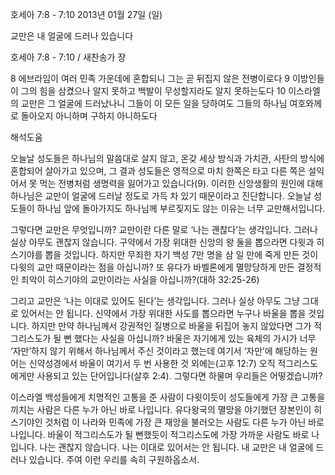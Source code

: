호세아 7:8 - 7:10 
2013년 01월 27일 (일)

교만은 내 얼굴에 드러나 있습니다



호세아 7:8 - 7:10 / 새찬송가  장


8 에브라임이 여러 민족 가운데에 혼합되니 그는 곧 뒤집지 않은 전병이로다
9 이방인들이 그의 힘을 삼켰으나 알지 못하고 백발이 무성할지라도 알지 못하는도다
10 이스라엘의 교만은 그 얼굴에 드러났나니 그들이 이 모든 일을 당하여도 그들의 하나님 여호와께로 돌아오지 아니하며 구하지 아니하도다

해석도움





오늘날 성도들은 하나님의 말씀대로 살지 않고, 온갖 세상 방식과 가치관, 사탄의 방식에 혼합되어 살아가고 있으며, 그 결과 성도들은 영적으로 마치 한쪽은 타고 다른 쪽은 설익어서 못 먹는 전병처럼 생명력을 잃어가고 있습니다(9). 이러한 신앙생활의 원인에 대해 하나님은 교만이 얼굴에 드러날 정도로 가득 차 있기 때문이라고 진단합니다. 오늘날 성도들이 하나님 앞에 돌아가지도 하나님께 부르짖지도 않는 이유는 너무 교만해서입니다. 

그렇다면 교만은 무엇입니까? 교만이란 다른 말로 ‘나는 괜찮다’는 생각입니다. 그러나 실상 아무도 괜찮지 않습니다. 구약에서 가장 위대한 신앙의 왕 둘을 뽑으라면 다윗과 히스기야를 뽑을 것입니다. 하지만 무죄한 자기 백성 7만 명을 삼 일 만에 죽게 만든 것이 다윗의 교만 때문이라는 점을 아십니까? 또 유다가 바벨론에게 멸망당하게 만든 결정적인 죄악이 히스기야의 교만이라는 사실을 아십니까?(대하 32:25-26)

그리고 교만은 ‘나는 이대로 있어도 된다’는 생각입니다. 그러나 실상 아무도 그냥 그대로 있어서는 안 됩니다. 신약에서 가장 위대한 사도를 뽑으라면 누구나 바울을 뽑을 것입니다. 하지만 만약 하나님께서 강권적인 질병으로 바울을 뒤집어 놓지 않았다면 그가 적그리스도가 될 뻔 했다는 사실을 아십니까? 바울은 자기에게 있는 육체의 가시가 너무 ‘자만’하지 않기 위해서 하나님께서 주신 것이라고 했는데 여기서 ‘자만’에 해당하는 원어는 신약성경에서 바울이 여기서 두 번 사용한 것 외에는(고후 12:7) 오직 적그리스도에게만 사용되고 있는 단어입니다(살후 2:4). 그렇다면 하물며 우리들은 어떻겠습니까? 

이스라엘 백성들에게 치명적인 고통을 준 사람이 다윗이듯이 성도들에게 가장 큰 고통을 끼치는 사람은 다른 누가 아닌 바로 나입니다. 유다왕국의 멸망을 야기했던 장본인이 히스기야인 것처럼 이 나라와 민족에 가장 큰 재앙을 불러오는 사람도 다른 누가 아닌 바로 나입니다. 바울이 적그리스도가 될 뻔했듯이 적그리스도에 가장 가까운 사람도 바로 나입니다. 나는 괜찮지 않습니다. 나는 이대로 있어서는 안 됩니다. 내 교만은 내 얼굴에 드러나 있습니다. 주여 이런 우리를 속히 구원하옵소서.